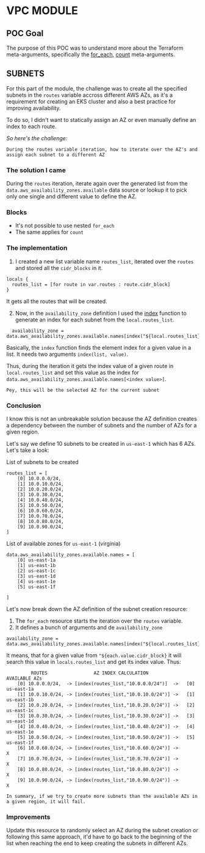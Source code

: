 # VPC MODULE

## POC Goal

The purpose of this POC was to understand more about the Terraform meta-arguments, specifically the [for_each](https://developer.hashicorp.com/terraform/language/meta-arguments/for_each.), [count](https://developer.hashicorp.com/terraform/language/meta-arguments/count) meta-arguments.

## SUBNETS 

For this part of the module, the challenge was to create all the specified subnets in the `routes` variable accross different AWS AZs, as it's a requirement for creating an EKS cluster and also a best practice for improving availability. 

To do so, I didn't want to statically assign an AZ or even manually define an index to each route.

*So here's the challenge:*

    During the routes variable iteration, how to iterate over the AZ's and assign each subnet to a different AZ 


### The solution I came

During the `routes` iteration, iterate again over the generated list from the `data.aws_availability_zones.available` data source or lookup it to pick only one single and different value to define the AZ.

### Blocks

- It's not possible to use nested `for_each`
- The same applies for `count`


### The implementation

1. I created a new list variable name `routes_list`, iterated over the `routes` and stored all the `cidr_blocks` in it.

```
locals {
  routes_list = [for route in var.routes : route.cidr_block]
}
```
It gets all the routes that will be created.


2. Now, in the `availability_zone` definition I used the [index](https://developer.hashicorp.com/terraform/language/functions/index_function) function to generate an index for each subnet from the `local.routes_list`.

```
  availability_zone = data.aws_availability_zones.available.names[index("${local.routes_list}","${each.value.cidr_block}")]
```
Basically, the `index` function finds the element index for a given value in a list. It needs two arguments `index(list, value)`. 

Thus, during the iteration it gets the index value of a given route in `local.routes_list` and set this value as the index for `data.aws_availability_zones.available.names[<index value>]`.

    Pey, this will be the selected AZ for the current subnet


### Conclusion

I know this is not an unbreakable solution because the AZ definition creates a dependency between the number of subnets and the number of AZs for a given region.

Let's say we define 10 subnets to be created in `us-east-1` which has 6 AZs. Let's take a look:

List of subnets to be created
```
routes_list = [
    [0] 10.0.0.0/24,
    [1] 10.0.10.0/24,
    [2] 10.0.20.0/24,
    [3] 10.0.30.0/24,
    [4] 10.0.40.0/24,
    [5] 10.0.50.0/24,
    [6] 10.0.60.0/24,
    [7] 10.0.70.0/24,
    [8] 10.0.80.0/24,
    [9] 10.0.90.0/24,
]
```
List of available zones for `us-east-1` (virginia)
```
data.aws_availability_zones.available.names = [
    [0] us-east-1a
    [1] us-east-1b
    [2] us-east-1c
    [3] us-east-1d
    [4] us-east-1e
    [5] us-east-1f

]
```
Let's now break down the AZ definition of the subnet creation resource:

1. The `for_each` resource starts the iteration over the `routes` variable.
2. It defines a bunch of arguments and de `availability_zone`

```
availability_zone = data.aws_availability_zones.available.names[index("${local.routes_list}","${each.value.cidr_block}")]
```

It means, that for a given value from `"${each.value.cidr_block}` it will search this value in  `locals.routes_list` and get its index value. Thus:

```
         ROUTES                 AZ INDEX CALCULATION               AVAILABLE AZs 
    [0] 10.0.0.0/24,  -> [index(routes_list,"10.0.0.0/24")]  ->   [0] us-east-1a
    [1] 10.0.10.0/24, -> [index(routes_list,"10.0.10.0/24")] ->   [1] us-east-1b
    [2] 10.0.20.0/24, -> [index(routes_list,"10.0.20.0/24")] ->   [2] us-east-1c
    [3] 10.0.30.0/24, -> [index(routes_list,"10.0.30.0/24")] ->   [3] us-east-1d
    [4] 10.0.40.0/24, -> [index(routes_list,"10.0.40.0/24")] ->   [4] us-east-1e
    [5] 10.0.50.0/24, -> [index(routes_list,"10.0.50.0/24")] ->   [5] us-east-1f
    [6] 10.0.60.0/24, -> [index(routes_list,"10.0.60.0/24")] ->          X
    [7] 10.0.70.0/24, -> [index(routes_list,"10.0.70.0/24")] ->          X
    [8] 10.0.80.0/24, -> [index(routes_list,"10.0.80.0/24")] ->          X
    [9] 10.0.90.0/24, -> [index(routes_list,"10.0.90.0/24")] ->          X

```
    In summary, if we try to create more subnets than the available AZs in a given region, it will fail.


### Improvements

Update this resource to randomly select an AZ during the subnet creation or following this same approach, it'd have to go back to the beginning of the list when reaching the end to keep creating the subnets in different AZs.




